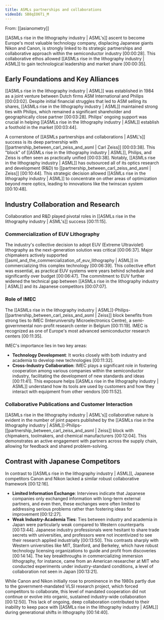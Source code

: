 ```yaml
---
title: ASMLs partnerships and collaborations
videoId: SB8qIO6Ti_M
---
```


From: [[asianometry]] <br/> 

[[ASMLs rise in the lithography industry | ASML's]] ascent to become Europe's most valuable technology company, displacing Japanese giants Nikon and Canon, is strongly linked to its strategic partnerships and collaborative approach within the semiconductor industry <a class="yt-timestamp" data-t="00:00:28">[00:00:28]</a>. This collaborative ethos allowed [[ASMLs rise in the lithography industry | ASML]] to gain technological leadership and market share <a class="yt-timestamp" data-t="00:00:35">[00:00:35]</a>.

## Early Foundations and Key Alliances

[[ASMLs rise in the lithography industry | ASML]] was established in 1984 as a joint venture between Dutch firms ASM International and Philips <a class="yt-timestamp" data-t="00:03:02">[00:03:02]</a>. Despite initial financial struggles that led to ASM selling its shares, [[ASMLs rise in the lithography industry | ASML]] maintained strong ties with Philips, which remained a significant shareholder and geographically close partner <a class="yt-timestamp" data-t="00:03:28">[00:03:28]</a>. Philips' ongoing support was crucial in helping [[ASMLs rise in the lithography industry | ASML]] establish a foothold in the market <a class="yt-timestamp" data-t="00:03:44">[00:03:44]</a>.

A cornerstone of [[ASMLs partnerships and collaborations | ASML's]] success is its deep partnership with [[partnership_between_carl_zeiss_and_asml | Carl Zeiss]] <a class="yt-timestamp" data-t="00:03:38">[00:03:38]</a>. This "block" of [[ASMLs rise in the lithography industry | ASML]], Philips, and Zeiss is often seen as practically unified <a class="yt-timestamp" data-t="00:03:38">[00:03:38]</a>. Notably, [[ASMLs rise in the lithography industry | ASML]] has outsourced all of its optics research and development (R&D) to [[partnership_between_carl_zeiss_and_asml | Zeiss]] <a class="yt-timestamp" data-t="00:10:44">[00:10:44]</a>. This strategic decision allowed [[ASMLs rise in the lithography industry | ASML]] to concentrate on other areas of optimization beyond mere optics, leading to innovations like the twinscan system <a class="yt-timestamp" data-t="00:10:48">[00:10:48]</a>.

## Industry Collaboration and Research

Collaboration and R&D played pivotal roles in [[ASMLs rise in the lithography industry | ASML's]] success <a class="yt-timestamp" data-t="00:11:15">[00:11:15]</a>.

### Commercialization of EUV Lithography
The industry's collective decision to adopt EUV (Extreme Ultraviolet) lithography as the next-generation solution was critical <a class="yt-timestamp" data-t="00:06:37">[00:06:37]</a>. Major chipmakers actively supported [[asml_and_the_commercialization_of_euv_lithography | ASML]] in commercializing this complex technology <a class="yt-timestamp" data-t="00:06:39">[00:06:39]</a>. This collective effort was essential, as practical EUV systems were years behind schedule and significantly over budget <a class="yt-timestamp" data-t="00:06:47">[00:06:47]</a>. The commitment to EUV further widened the technical gap between [[ASMLs rise in the lithography industry | ASML]] and its Japanese competitors <a class="yt-timestamp" data-t="00:07:07">[00:07:07]</a>.

### Role of IMEC
The [[ASMLs rise in the lithography industry | ASML]]-Philips-[[partnership_between_carl_zeiss_and_asml | Zeiss]] block benefits from strong ties to IMEC (Interuniversity Microelectronics Centre), a semi-governmental non-profit research center in Belgium <a class="yt-timestamp" data-t="00:11:19">[00:11:19]</a>. IMEC is recognized as one of Europe's most advanced semiconductor research centers <a class="yt-timestamp" data-t="00:11:35">[00:11:35]</a>.

IMEC's importance lies in two key areas:
*   **Technology Development**: It works closely with both industry and academia to develop new technologies <a class="yt-timestamp" data-t="00:11:32">[00:11:32]</a>.
*   **Cross-Industry Collaboration**: IMEC plays a significant role in fostering cooperation among various companies within the semiconductor industry, facilitating the development of new standards and ideas <a class="yt-timestamp" data-t="00:11:41">[00:11:41]</a>. This exposure helps [[ASMLs rise in the lithography industry | ASML]] understand how its tools are used by customers and how they interact with equipment from other vendors <a class="yt-timestamp" data-t="00:11:52">[00:11:52]</a>.

### Collaborative Publications and Customer Interaction
[[ASMLs rise in the lithography industry | ASML's]] collaborative nature is evident in the number of joint papers published by the [[ASMLs rise in the lithography industry | ASML]]-Philips-[[partnership_between_carl_zeiss_and_asml | Zeiss]] block with chipmakers, toolmakers, and chemical manufacturers <a class="yt-timestamp" data-t="00:12:04">[00:12:04]</a>. This demonstrates an active engagement with partners across the supply chain, allowing for feedback and shared problem-solving.

## Contrast with Japanese Competitors

In contrast to [[ASMLs rise in the lithography industry | ASML]], Japanese competitors Canon and Nikon lacked a similar robust collaborative framework <a class="yt-timestamp" data-t="00:12:16">[00:12:16]</a>.
*   **Limited Information Exchange**: Interviews indicate that Japanese companies only exchanged information with long-term external partners, and even then, these exchanges were often limited to addressing serious problems rather than fostering ideas for improvement <a class="yt-timestamp" data-t="00:12:27">[00:12:27]</a>.
*   **Weak Industry-Academia Ties**: Ties between industry and academia in Japan were particularly weak compared to Western counterparts <a class="yt-timestamp" data-t="00:13:44">[00:13:44]</a>. Japanese industry professionals were hesitant to share trade secrets with universities, and professors were not incentivized to see their research applied industrially <a class="yt-timestamp" data-t="00:13:50">[00:13:50]</a>. This contrasts sharply with Western universities like MIT, Stanford, and Berkeley, which have robust technology licensing organizations to guide and profit from discoveries <a class="yt-timestamp" data-t="00:14:14">[00:14:14]</a>. The key breakthroughs in commercializing immersion lithography, for instance, came from an American researcher at MIT who conducted experiments under industry-standard conditions, a level of collaboration not seen in Japan <a class="yt-timestamp" data-t="00:13:21">[00:13:21]</a>.

While Canon and Nikon initially rose to prominence in the 1980s partly due to the government-mandated VLSI research project, which forced competitors to collaborate, this level of mandated cooperation did not continue or evolve into organic, sustained industry-wide collaboration <a class="yt-timestamp" data-t="00:12:50">[00:12:50]</a>. This lack of ongoing, deep collaboration contributed to their inability to keep pace with [[ASMLs rise in the lithography industry | ASML]] during generational shifts in lithography <a class="yt-timestamp" data-t="00:14:40">[00:14:40]</a>.